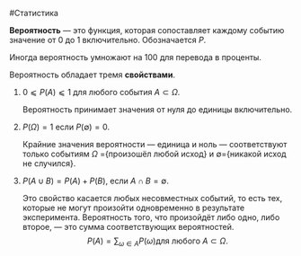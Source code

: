 #Статистика

**Вероятность** — это функция, которая сопоставляет каждому событию значение от 0 до 1 включительно. Обозначается $P$.

Иногда вероятность умножают на 100 для перевода в проценты.

Вероятность обладает тремя **свойствами**.

1.  $0⩽P(A)⩽1$ для любого события $A⊂Ω$.
    
    Вероятность принимает значения от нуля до единицы включительно.
    
2.  $P(Ω)=1$ если $P(∅)=0$.
    
    Крайние значения вероятности — единица и ноль — соответствуют только событиям $Ω$ ={произошёл любой исход} и $∅$={никакой исход не случился}.
    
3.  $P(A∪B)=P(A)+P(B)$, если $A∩B=∅$.
    
    Это свойство касается любых несовместных событий, то есть тех, которые не могут произойти одновременно в результате эксперимента. Вероятность того, что произойдёт либо одно, либо второе, — это сумма соответствующих вероятностей.
$$P(A)=\displaystyle\sum_{ω∈A} P(ω) \text {для любого $A⊂Ω$}.$$
